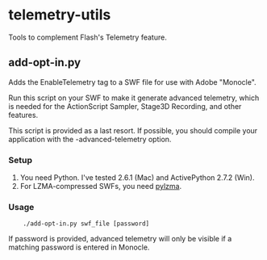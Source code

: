 telemetry-utils
=============== 
Tools to complement Flash's Telemetry feature.

## add-opt-in.py

Adds the EnableTelemetry tag to a SWF file for use with Adobe "Monocle".

Run this script on your SWF to make it generate advanced telemetry, which is
needed for the ActionScript Sampler, Stage3D Recording, and other features.

This script is provided as a last resort. If possible, you should compile your
application with the -advanced-telemetry option.

### Setup

1. You need Python. I've tested 2.6.1 (Mac) and ActivePython 2.7.2 (Win).
1. For LZMA-compressed SWFs, you need [pylzma](http://www.joachim-bauch.de/projects/pylzma/).

### Usage

        ./add-opt-in.py swf_file [password]

If password is provided, advanced telemetry will only be visible if a matching 
password is entered in Monocle. 
